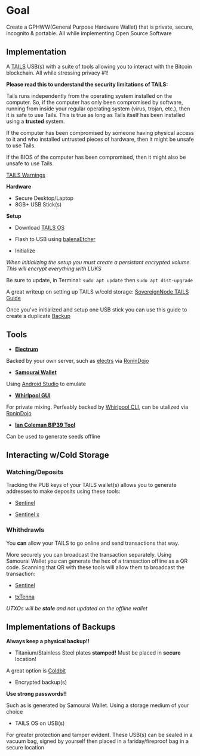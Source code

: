 # Goal

Create a GPHWW(General Purpose Hardware Wallet) that is private, secure, incognito & portable. All while implementing Open Source Software

## Implementation

A [TAILS](https://tails.boum.org/index.en.html) USB(s) with a suite of tools allowing you to interact with the Bitcoin blockchain. All while stressing privacy #1!

**Please read this to understand the security limitations of TAILS:**

Tails runs independently from the operating system installed on the computer. So, if the computer has only been compromised by software, running from inside your regular operating system (virus, trojan, etc.), then it is safe to use Tails. This is true as long as Tails itself has been installed using a **trusted** system.

If the computer has been compromised by someone having physical access to it and who installed untrusted pieces of hardware, then it might be unsafe to use Tails.

If the BIOS of the computer has been compromised, then it might also be unsafe to use Tails.

[TAILS Warnings](https://tails.boum.org/doc/about/warning/index.en.html)

**Hardware**

- Secure Desktop/Laptop
- 8GB+ USB Stick(s) 

**Setup**

- Download [TAILS OS](https://tails.boum.org/install/download/index.en.html)

- Flash to USB using [balenaEtcher](https://www.balena.io/etcher/)

- Initialize 

_When initializing the setup you must create a persistant encrypted volume. This will encrypt everything with LUKS_

Be sure to update, in Terminal: `sudo apt update` then `sudo apt dist-upgrade`

A great writeup on setting up TAILS w/cold storage:
[SovereignNode TAILS Guide](https://github.com/SovereignNode/tails-cold-storage/blob/master/tails-persistence.md)

Once you've initialized and setup one USB stick you can use this guide to create a duplicate
[Backup](https://tails.boum.org/doc/first_steps/persistence/copy/index.en.html)

## Tools

- [**Electrum**](https://github.com/spesmilo/electrum)

Backed by your own server, such as [electrs](https://github.com/romanz/electrs) via [RoninDojo](https://github.com/RoninDojo/RoninDojo) 

- [**Samourai Wallet**](https://github.com/Samourai-Wallet/samourai-wallet-android)

Using [Android Studio](https://developer.android.com/studio/) to emulate

- [**Whirlpool GUI**](https://github.com/Samourai-Wallet/Whirlpool) 

For private mixing. Perfeably backed by [Whirlpool CLI](https://github.com/Samourai-Wallet/whirlpool-gui), can be utalized via [RoninDojo](https://github.com/RoninDojo/RoninDojo) 

- [**Ian Coleman BIP39 Tool**](https://github.com/iancoleman/BIP39) 

Can be used to generate seeds offline

## Interacting w/Cold Storage

### Watching/Deposits

Tracking the PUB keys of your TAILS wallet(s) allows you to generate addresses to make deposits using these tools:

- [Sentinel](https://github.com/Samourai-Wallet/sentinel-android) 

- [Sentinel x](https://github.com/InvertedX/sentinelx)

### Whithdrawls

You **can** allow your TAILS to go online and send transactions that way. 

More securely you can broadcast the transaction separately. Using Samourai Wallet you can generate the hex of a transaction offline as a QR code. Scanning that QR with these tools will allow them to broadcast the transaction: 

- [Sentinel](https://github.com/Samourai-Wallet/sentinel-android) 

- [txTenna](https://github.com/MuleTools/txTenna)

_UTXOs will be **stale** and not updated on the offline wallet_

## Implementations of Backups

**Always keep a physical backup!!**

- Titanium/Stainless Steel plates **stamped!** Must be placed in **secure** location! 

A great option is [Coldbit](https://coldbit.com/) 

- Encrypted backup(s)

**Use strong passwords!!**

Such as is generated by Samourai Wallet. Using a storage medium of your choice

- TAILS OS on USB(s)

For greater protection and tamper evident. These USB(s) can be sealed in a vacuum bag, signed by yourself then placed in a fariday/fireproof bag in a secure location

